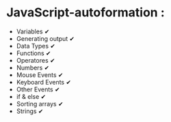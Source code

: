 # JavaScript-autoformation : 

- Variables ✔
- Generating output ✔
- Data Types ✔
- Functions ✔
- Operatores ✔
- Numbers ✔
- Mouse Events ✔
- Keyboard Events ✔
- Other Events ✔
- if & else ✔
- Sorting arrays ✔
- Strings ✔ 